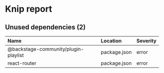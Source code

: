 # Knip report

## Unused dependencies (2)

| Name                                 | Location     | Severity |
| :----------------------------------- | :----------- | :------- |
| @backstage-community/plugin-playlist | package.json | error    |
| react-router                         | package.json | error    |
